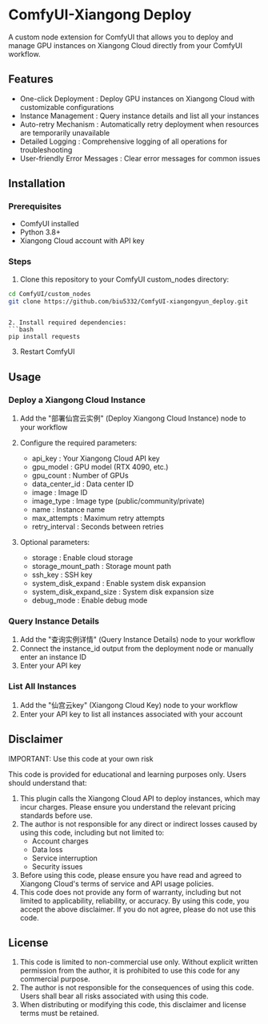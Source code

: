 # ComfyUI-Xiangong Deploy
A custom node extension for ComfyUI that allows you to deploy and manage GPU instances on Xiangong Cloud directly from your ComfyUI workflow.

## Features
- One-click Deployment : Deploy GPU instances on Xiangong Cloud with customizable configurations
- Instance Management : Query instance details and list all your instances
- Auto-retry Mechanism : Automatically retry deployment when resources are temporarily unavailable
- Detailed Logging : Comprehensive logging of all operations for troubleshooting
- User-friendly Error Messages : Clear error messages for common issues

## Installation
### Prerequisites
- ComfyUI installed
- Python 3.8+
- Xiangong Cloud account with API key

### Steps
1. Clone this repository to your ComfyUI custom_nodes directory:
```bash
cd ComfyUI/custom_nodes
git clone https://github.com/biu5332/ComfyUI-xiangongyun_deploy.git
 ```
```

2. Install required dependencies:
```bash
pip install requests
 ```

3. Restart ComfyUI

## Usage
### Deploy a Xiangong Cloud Instance
1. Add the "部署仙宫云实例" (Deploy Xiangong Cloud Instance) node to your workflow
2. Configure the required parameters:
   
   - api_key : Your Xiangong Cloud API key
   - gpu_model : GPU model (RTX 4090, etc.)
   - gpu_count : Number of GPUs
   - data_center_id : Data center ID
   - image : Image ID
   - image_type : Image type (public/community/private)
   - name : Instance name
   - max_attempts : Maximum retry attempts
   - retry_interval : Seconds between retries
3. Optional parameters:
   
   - storage : Enable cloud storage
   - storage_mount_path : Storage mount path
   - ssh_key : SSH key
   - system_disk_expand : Enable system disk expansion
   - system_disk_expand_size : System disk expansion size
   - debug_mode : Enable debug mode

### Query Instance Details
1. Add the "查询实例详情" (Query Instance Details) node to your workflow
2. Connect the instance_id output from the deployment node or manually enter an instance ID
3. Enter your API key
### List All Instances
1. Add the "仙宫云key" (Xiangong Cloud Key) node to your workflow
2. Enter your API key to list all instances associated with your account
## Disclaimer
IMPORTANT: Use this code at your own risk

This code is provided for educational and learning purposes only. Users should understand that:

1. This plugin calls the Xiangong Cloud API to deploy instances, which may incur charges. Please ensure you understand the relevant pricing standards before use.
2. The author is not responsible for any direct or indirect losses caused by using this code, including but not limited to:
   - Account charges
   - Data loss
   - Service interruption
   - Security issues
3. Before using this code, please ensure you have read and agreed to Xiangong Cloud's terms of service and API usage policies.
4. This code does not provide any form of warranty, including but not limited to applicability, reliability, or accuracy.
By using this code, you accept the above disclaimer. If you do not agree, please do not use this code.

## License
1. This code is limited to non-commercial use only. Without explicit written permission from the author, it is prohibited to use this code for any commercial purpose.
2. The author is not responsible for the consequences of using this code. Users shall bear all risks associated with using this code.
3. When distributing or modifying this code, this disclaimer and license terms must be retained.
